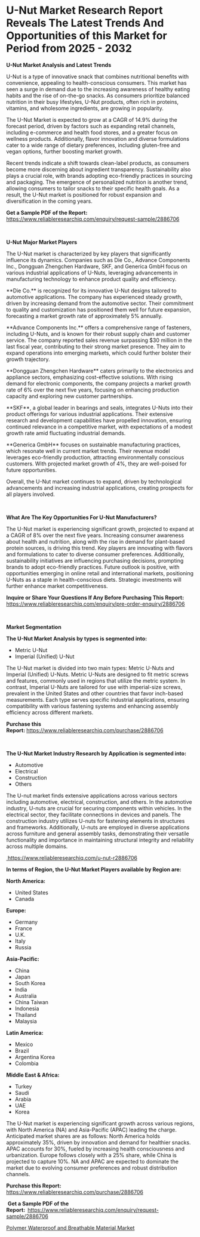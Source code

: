 <p><h1>U-Nut Market Research Report Reveals The Latest Trends And Opportunities of this Market for Period from 2025 - 2032</h1></p><p><strong>U-Nut Market Analysis and Latest Trends</strong></p>
<p><p>U-Nut is a type of innovative snack that combines nutritional benefits with convenience, appealing to health-conscious consumers. This market has seen a surge in demand due to the increasing awareness of healthy eating habits and the rise of on-the-go snacks. As consumers prioritize balanced nutrition in their busy lifestyles, U-Nut products, often rich in proteins, vitamins, and wholesome ingredients, are growing in popularity.</p><p>The U-Nut Market is expected to grow at a CAGR of 14.9% during the forecast period, driven by factors such as expanding retail channels, including e-commerce and health food stores, and a greater focus on wellness products. Additionally, flavor innovation and diverse formulations cater to a wide range of dietary preferences, including gluten-free and vegan options, further boosting market growth.</p><p>Recent trends indicate a shift towards clean-label products, as consumers become more discerning about ingredient transparency. Sustainability also plays a crucial role, with brands adopting eco-friendly practices in sourcing and packaging. The emergence of personalized nutrition is another trend, allowing consumers to tailor snacks to their specific health goals. As a result, the U-Nut market is positioned for robust expansion and diversification in the coming years.</p></p>
<p><strong>Get a Sample PDF of the Report:&nbsp;</strong> <a href="https://www.reliableresearchiq.com/enquiry/request-sample/2886706?utm_campaign=2758&utm_medium=2&utm_source=Github&utm_content=ia&utm_term=13032025&utm_id=u-nut">https://www.reliableresearchiq.com/enquiry/request-sample/2886706</a></p>
<p>&nbsp;</p>
<p><strong>U-Nut Major Market Players</strong></p>
<p><p>The U-Nut market is characterized by key players that significantly influence its dynamics. Companies such as Die Co., Advance Components Inc., Dongguan Zhengchen Hardware, SKF, and Generica GmbH focus on various industrial applications of U-Nuts, leveraging advancements in manufacturing technology to enhance product quality and efficiency.</p><p>**Die Co.** is recognized for its innovative U-Nut designs tailored to automotive applications. The company has experienced steady growth, driven by increasing demand from the automotive sector. Their commitment to quality and customization has positioned them well for future expansion, forecasting a market growth rate of approximately 5% annually.</p><p>**Advance Components Inc.** offers a comprehensive range of fasteners, including U-Nuts, and is known for their robust supply chain and customer service. The company reported sales revenue surpassing $30 million in the last fiscal year, contributing to their strong market presence. They aim to expand operations into emerging markets, which could further bolster their growth trajectory.</p><p>**Dongguan Zhengchen Hardware** caters primarily to the electronics and appliance sectors, emphasizing cost-effective solutions. With rising demand for electronic components, the company projects a market growth rate of 6% over the next five years, focusing on enhancing production capacity and exploring new customer partnerships.</p><p>**SKF**, a global leader in bearings and seals, integrates U-Nuts into their product offerings for various industrial applications. Their extensive research and development capabilities have propelled innovation, ensuring continued relevance in a competitive market, with expectations of a modest growth rate amid fluctuating industrial demands.</p><p>**Generica GmbH** focuses on sustainable manufacturing practices, which resonate well in current market trends. Their revenue model leverages eco-friendly production, attracting environmentally conscious customers. With projected market growth of 4%, they are well-poised for future opportunities. </p><p>Overall, the U-Nut market continues to expand, driven by technological advancements and increasing industrial applications, creating prospects for all players involved.</p></p>
<p>&nbsp;</p>
<p><strong>What Are The Key Opportunities For U-Nut Manufacturers?</strong></p>
<p><p>The U-Nut market is experiencing significant growth, projected to expand at a CAGR of 8% over the next five years. Increasing consumer awareness about health and nutrition, along with the rise in demand for plant-based protein sources, is driving this trend. Key players are innovating with flavors and formulations to cater to diverse consumer preferences. Additionally, sustainability initiatives are influencing purchasing decisions, prompting brands to adopt eco-friendly practices. Future outlook is positive, with opportunities emerging in online retail and international markets, positioning U-Nuts as a staple in health-conscious diets. Strategic investments will further enhance market competitiveness.</p></p>
<p><strong>Inquire or Share Your Questions If Any Before Purchasing This Report:</strong> <a href="https://www.reliableresearchiq.com/enquiry/pre-order-enquiry/2886706?utm_campaign=2758&utm_medium=2&utm_source=Github&utm_content=ia&utm_term=13032025&utm_id=u-nut">https://www.reliableresearchiq.com/enquiry/pre-order-enquiry/2886706</a></p>
<p>&nbsp;</p>
<p><strong>Market Segmentation</strong></p>
<p><strong>The U-Nut Market Analysis by types is segmented into:</strong></p>
<p><ul><li>Metric U-Nut</li><li>Imperial (Unified) U-Nut</li></ul></p>
<p><p>The U-Nut market is divided into two main types: Metric U-Nuts and Imperial (Unified) U-Nuts. Metric U-Nuts are designed to fit metric screws and features, commonly used in regions that utilize the metric system. In contrast, Imperial U-Nuts are tailored for use with imperial-size screws, prevalent in the United States and other countries that favor inch-based measurements. Each type serves specific industrial applications, ensuring compatibility with various fastening systems and enhancing assembly efficiency across different markets.</p></p>
<p><strong>Purchase this Report:&nbsp;</strong><a href="https://www.reliableresearchiq.com/purchase/2886706?utm_campaign=2758&utm_medium=2&utm_source=Github&utm_content=ia&utm_term=13032025&utm_id=u-nut">https://www.reliableresearchiq.com/purchase/2886706</a></p>
<p>&nbsp;</p>
<p><strong>The U-Nut Market Industry Research by Application is segmented into:</strong></p>
<p><ul><li>Automotive</li><li>Electrical</li><li>Construction</li><li>Others</li></ul></p>
<p><p>The U-nut market finds extensive applications across various sectors including automotive, electrical, construction, and others. In the automotive industry, U-nuts are crucial for securing components within vehicles. In the electrical sector, they facilitate connections in devices and panels. The construction industry utilizes U-nuts for fastening elements in structures and frameworks. Additionally, U-nuts are employed in diverse applications across furniture and general assembly tasks, demonstrating their versatile functionality and importance in maintaining structural integrity and reliability across multiple domains.</p></p>
<p><a href="https://www.reliableresearchiq.com/u-nut-r2886706?utm_campaign=2758&utm_medium=2&utm_source=Github&utm_content=ia&utm_term=13032025&utm_id=u-nut">&nbsp;https://www.reliableresearchiq.com/u-nut-r2886706</a></p>
<p><strong>In terms of Region, the U-Nut Market Players available by Region are:</strong></p>
<p>
    <p> <strong> North America: </strong>
        <ul>
            <li>United States</li>
            <li>Canada</li>
        </ul>
        </p> 
    <p> <strong> Europe: </strong>
        <ul>
            <li>Germany</li>
            <li>France</li>
            <li>U.K.</li>
            <li>Italy</li>
            <li>Russia</li>
        </ul>
        </p> 
    <p> <strong> Asia-Pacific: </strong>
        <ul>
            <li>China</li>
            <li>Japan</li>
            <li>South Korea</li>
            <li>India</li>
            <li>Australia</li>
            <li>China Taiwan</li>
            <li>Indonesia</li>
            <li>Thailand</li>
            <li>Malaysia</li>
        </ul>
        </p> 
    <p> <strong> Latin America: </strong>
        <ul>
            <li>Mexico</li>
            <li>Brazil</li>
            <li>Argentina Korea</li>
            <li>Colombia</li>
        </ul>
        </p> 
    <p> <strong> Middle East & Africa: </strong>
        <ul>
            <li>Turkey</li>
            <li>Saudi</li>
            <li>Arabia</li>
            <li>UAE</li>
            <li>Korea</li>
        </ul>
    </p>
    </p>
<p><p>The U-Nut market is experiencing significant growth across various regions, with North America (NA) and Asia-Pacific (APAC) leading the charge. Anticipated market shares are as follows: North America holds approximately 35%, driven by innovation and demand for healthier snacks. APAC accounts for 30%, fueled by increasing health consciousness and urbanization. Europe follows closely with a 25% share, while China is projected to capture 10%. NA and APAC are expected to dominate the market due to evolving consumer preferences and robust distribution channels.</p></p>
<p><strong>Purchase this Report: </strong><a href="https://www.reliableresearchiq.com/purchase/2886706?utm_campaign=2758&utm_medium=2&utm_source=Github&utm_content=ia&utm_term=13032025&utm_id=u-nut">https://www.reliableresearchiq.com/purchase/2886706</a></p>
<p>&nbsp;<strong>Get a Sample PDF of the Report:&nbsp;&nbsp;</strong><a href="https://www.reliableresearchiq.com/enquiry/request-sample/2886706?utm_campaign=2758&utm_medium=2&utm_source=Github&utm_content=ia&utm_term=13032025&utm_id=u-nut">https://www.reliableresearchiq.com/enquiry/request-sample/2886706</a></p>
<p><strong></strong></p>
<p><p><a href="https://github.com/watzondechao/Market-Research-Report-List-1/blob/main/polymer-waterproof-and-breathable-material-market.md?utm_campaign=2758&utm_medium=2&utm_source=Github&utm_content=ia&utm_term=13032025&utm_id=u-nut">Polymer Waterproof and Breathable Material Market</a></p></p>
